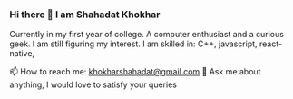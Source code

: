 ### Hi there 👋 I am Shahadat Khokhar

Currently in my first year of college. A computer enthusiast and a curious geek. I am still figuring my interest.
I am skilled in: C++, javascript, react-native,

📫 How to reach me: khokharshahadat@gmail.com
💬 Ask me about anything, I would love to satisfy your queries
<!--
**shahadatkhokhar/shahadatkhokhar** is a ✨ _special_ ✨ repository because its `README.md` (this file) appears on your GitHub profile.

Here are some ideas to get you started:

- 🔭 I’m currently working on ...
- 🌱 I’m currently learning ...
- 👯 I’m looking to collaborate on ...
- 🤔 I’m looking for help with ...
- 💬 Ask me about ...
- 📫 How to reach me: ...
- 😄 Pronouns: ...
- ⚡ Fun fact: ...
-->

